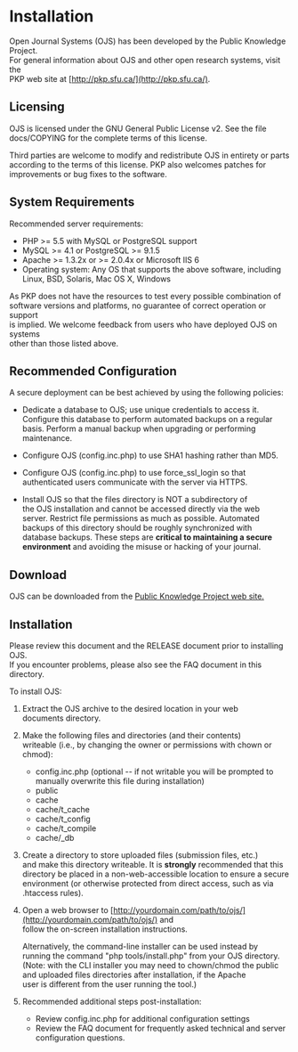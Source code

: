 # Installation

Open Journal Systems \(OJS\) has been developed by the Public Knowledge Project.  
For general information about OJS and other open research systems, visit the  
PKP web site at [http://pkp.sfu.ca/](http://pkp.sfu.ca/).

## Licensing

OJS is licensed under the GNU General Public License v2. See the file  
docs/COPYING for the complete terms of this license.

Third parties are welcome to modify and redistribute OJS in entirety or parts  
according to the terms of this license. PKP also welcomes patches for  
improvements or bug fixes to the software.

## System Requirements

Recommended server requirements:

* PHP &gt;= 5.5 with MySQL or PostgreSQL support
* MySQL &gt;= 4.1 or PostgreSQL &gt;= 9.1.5
* Apache &gt;= 1.3.2x or &gt;= 2.0.4x or Microsoft IIS 6
* Operating system: Any OS that supports the above software, including
  Linux, BSD, Solaris, Mac OS X, Windows

As PKP does not have the resources to test every possible combination of  
software versions and platforms, no guarantee of correct operation or support  
is implied. We welcome feedback from users who have deployed OJS on systems  
other than those listed above.

## Recommended Configuration

A secure deployment can be best achieved by using the following policies:

* Dedicate a database to OJS; use unique credentials to access it.  
  Configure this database to perform automated backups on a regular  
  basis. Perform a manual backup when upgrading or performing  
  maintenance.

* Configure OJS \(config.inc.php\) to use SHA1 hashing rather than MD5.

* Configure OJS \(config.inc.php\) to use force\_ssl\_login so that  
  authenticated users communicate with the server via HTTPS.

* Install OJS so that the files directory is NOT a subdirectory of  
  the OJS installation and cannot be accessed directly via the web  
  server. Restrict file permissions as much as possible. Automated  
  backups of this directory should be roughly synchronized with  
  database backups. These steps are **critical to maintaining a secure   
  environment** and avoiding the misuse or hacking of your journal.

## Download

OJS can be downloaded from the [Public Knowledge Project web site.](http://pkp.sfu.ca)

## Installation

Please review this document and the RELEASE document prior to installing OJS.  
If you encounter problems, please also see the FAQ document in this directory.

To install OJS:

1. Extract the OJS archive to the desired location in your web  
   documents directory.

2. Make the following files and directories \(and their contents\)  
   writeable \(i.e., by changing the owner or permissions with chown or  
   chmod\):

   * config.inc.php \(optional -- if not writable you will be prompted
     to manually overwrite this file during installation\)
   * public
   * cache
   * cache/t\_cache
   * cache/t\_config
   * cache/t\_compile
   * cache/\_db

3. Create a directory to store uploaded files \(submission files, etc.\)  
   and make this directory writeable. It is **strongly** recommended that this  
   directory be placed in a non-web-accessible location to ensure a secure  
   environment \(or otherwise protected from direct access, such as via   
   .htaccess rules\).

4. Open a web browser to [http://yourdomain.com/path/to/ojs/](http://yourdomain.com/path/to/ojs/) and  
   follow the on-screen installation instructions.

   Alternatively, the command-line installer can be used instead by  
   running the command "php tools/install.php" from your OJS directory.  
   \(Note: with the CLI installer you may need to chown/chmod the public  
   and uploaded files directories after installation, if the Apache  
   user is different from the user running the tool.\)

5. Recommended additional steps post-installation:

   * Review config.inc.php for additional configuration settings
   * Review the FAQ document for frequently asked technical and
     server configuration questions.



